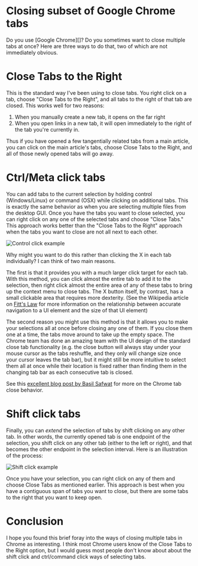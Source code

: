 # Closing subset of Google Chrome tabs

Do you use [Google Chrome][]?  Do you sometimes want to close multiple tabs at once?  Here are three ways to do that, two of which are not immediately obvious.

# Close Tabs to the Right
This is the standard way I've been using to close tabs.  You right click on a tab, choose "Close Tabs to the Right", and all tabs to the right of that tab are closed.  This works well for two reasons:

1. When you manually create a new tab, it opens on the far right
2. When you open links in a new tab, it will open immediately to the right of the tab you're currently in.  

Thus if you have opened a few tangentially related tabs from a main article, you can click on the main article's tabs, choose Close Tabs to the Right, and all of those newly opened tabs will go away.

# Ctrl/Meta click tabs
You can add tabs to the current selection by holding control (Windows/Linux) or command (OSX) while clicking on additional tabs.  This is exactly the same behavior as when you are selecting multiple files from the desktop GUI.  Once you have the tabs you want to close selected, you can right click on any one of the selected tabs and choose "Close Tabs."  This approach works better than the "Close Tabs to the Right" approach when the tabs you want to close are not all next to each other.

![Control click example](https://lh5.googleusercontent.com/-RWoESaR4Xpc/T1PX9K_9S4I/AAAAAAAABDQ/QRSpEa2Bhb8/s578/chrome%2520control%2520sellect.jpg)

Why might you want to do this rather than clicking the X in each tab individually?  I can think of two main reasons.

The first is that it provides you with a much larger click target for each tab.  With this method, you can click almost the entire tab to add it to the selection, then right click almost the entire area of any of these tabs to bring up the context menu to close tabs.  The X button itself, by contrast, has a small clickable area that requires more dexterity.  (See the Wikipedia article on [Fitt's Law][] for more information on the relationship between accurate navigation to a UI element and the size of that UI element)

The second reason you might use this method is that it allows you to make your selections all at once before closing any one of them.  If you close them one at a time, the tabs move around to take up the empty space.  The Chrome team has done an amazing team with the UI design of the standard close tab functionality (e.g. the close button will always stay under your mouse cursor as the tabs reshuffle, and they only will change size once your cursor leaves the tab bar), but it might still be more intuitive to select them all at once while their location is fixed rather than finding them in the changing tab bar as each consecutive tab is closed.

See this [excellent blog post by Basil Safwat](http://theinvisibl.com/2009/12/08/chrometabs/) for more on the Chrome tab close behavior.

# Shift click tabs
Finally, you can *extend* the selection of tabs by shift clicking on any other tab.  In other words, the currently opened tab is one endpoint of the selection, you shift click on any other tab (either to the left or right), and that becomes the other endpoint in the selection interval. Here is an illustration of the process:

![Shift click example](https://lh4.googleusercontent.com/-vQeyr1nJSn4/T1PX9KqsE7I/AAAAAAAABDU/IK0RkfRrWPk/s620/shift_select_words.jpg)

Once you have your selection, you can right click on any of them and choose Close Tabs as mentioned earlier.  This approach is best when you have a contiguous span of tabs you want to close, but there are some tabs to the right that you want to keep open.  


# Conclusion
I hope you found this brief foray into the ways of closing multiple tabs in Chrome as interesting.  I think most Chrome users know of the Close Tabs to the Right option, but I would guess most people don't know about about the shift click and ctrl/command click ways of selecting tabs.

[Chrome]:http://support.google.com/chrome/bin/answer.py?hl=en&answer=95346
[Fitt's Law]:http://en.wikipedia.org/wiki/Fitts's_law